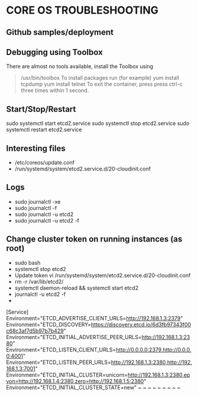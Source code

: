 #  CORE OS TROUBLESHOOTING

## Github samples/deployment


## Debugging using Toolbox

There are almost no tools available, install the Toolbox using 
> /usr/bin/toolbox
To install packages run (for example)
> yum install tcpdump
> yum install telnet
To exit the container, press press ctrl-c three times within 1 second.



## Start/Stop/Restart
sudo systemctl start etcd2.service
sudo systemctl stop etcd2.service
sudo systemctl restart etcd2.service

## Interesting files
* /etc/coreos/update.conf
* /run/systemd/system/etcd2.service.d/20-cloudinit.conf

## Logs
* sudo journalctl -xe
* sudo journalctl -f
* sudo journalctl -u etcd2
* sudo journalctl -u etcd2 -f


## Change cluster token on running instances (as root)
* sudo bash
* systemctl stop etcd2
* Update token
      vi /run/systemd/system/etcd2.service.d/20-cloudinit.conf
* rm -r /var/lib/etcd2/
* systemctl daemon-reload && systemctl start etcd2
* journalctl -u etcd2 -f
* 


[Service]
Environment="ETCD_ADVERTISE_CLIENT_URLS=http://192.168.1.3:2379"
Environment="ETCD_DISCOVERY=https://discovery.etcd.io/6d3fb97343f00c68c3af7d5b97b7b429"
Environment="ETCD_INITIAL_ADVERTISE_PEER_URLS=http://192.168.1.3:2380"
Environment="ETCD_LISTEN_CLIENT_URLS=http://0.0.0.0:2379,http://0.0.0.0:4001"
Environment="ETCD_LISTEN_PEER_URLS=http://192.168.1.3:2380,http://192.168.1.3:7001"
Environment="ETCD_INITIAL_CLUSTER=unicorn=http://192.168.1.3:2380,epyon=http://192.168.1.4:2380,zero=http://192.168.1.5:2380"
Environment="ETCD_INITIAL_CLUSTER_STATE=new"
~
~
~
~
~
~
~
~
~